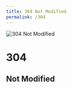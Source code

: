 ```yaml
---
title: 304 Not Modified
permalink: /304
---
```

<div class="status-page-container">
<div>
    <img src="http://media.gettyimages.com/photos/high-angle-view-of-squirrel-stretching-at-parco-del-valentino-picture-id593456375" alt="304 Not Modified" />
    <h1>304</h1>
    <h2>Not Modified</h2>
</div>
</div>
